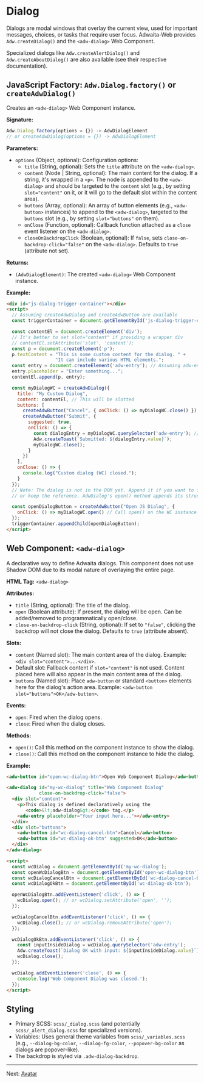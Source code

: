 # Dialog

Dialogs are modal windows that overlay the current view, used for important messages, choices, or tasks that require user focus. Adwaita-Web provides `Adw.createDialog()` and the `<adw-dialog>` Web Component.

Specialized dialogs like `Adw.createAlertDialog()` and `Adw.createAboutDialog()` are also available (see their respective documentation).

## JavaScript Factory: `Adw.Dialog.factory()` or `createAdwDialog()`

Creates an `<adw-dialog>` Web Component instance.

**Signature:**

```javascript
Adw.Dialog.factory(options = {}) -> AdwDialogElement
// or createAdwDialog(options = {}) -> AdwDialogElement
```

**Parameters:**

*   `options` (Object, optional): Configuration options:
    *   `title` (String, optional): Sets the `title` attribute on the `<adw-dialog>`.
    *   `content` (Node | String, optional): The main content for the dialog.
        If a string, it's wrapped in a `<p>`. The node is appended to the `<adw-dialog>` and should be targeted to the `content` slot (e.g., by setting `slot="content"` on it, or it will go to the default slot within the content area).
    *   `buttons` (Array<Node>, optional): An array of button elements (e.g., `<adw-button>` instances) to append to the `<adw-dialog>`, targeted to the `buttons` slot (e.g., by setting `slot="buttons"` on them).
    *   `onClose` (Function, optional): Callback function attached as a `close` event listener on the `<adw-dialog>`.
    *   `closeOnBackdropClick` (Boolean, optional): If `false`, sets `close-on-backdrop-click="false"` on the `<adw-dialog>`. Defaults to `true` (attribute not set).

**Returns:**

*   `(AdwDialogElement)`: The created `<adw-dialog>` Web Component instance.

**Example:**

```html
<div id="js-dialog-trigger-container"></div>
<script>
  // Assuming createAdwDialog and createAdwButton are available
  const triggerContainer = document.getElementById('js-dialog-trigger-container');

  const contentEl = document.createElement('div');
  // It's better to set slot="content" if providing a wrapper div
  // contentEl.setAttribute('slot', 'content');
  const p = document.createElement('p');
  p.textContent = "This is some custom content for the dialog. " +
                  "It can include various HTML elements.";
  const entry = document.createElement('adw-entry'); // Assuming adw-entry is a WC
  entry.placeholder = "Enter something...";
  contentEl.append(p, entry);

  const myDialogWC = createAdwDialog({
    title: "My Custom Dialog",
    content: contentEl, // This will be slotted
    buttons: [
      createAdwButton("Cancel", { onClick: () => myDialogWC.close() }),
      createAdwButton("Submit", {
        suggested: true,
        onClick: () => {
          const dialogEntry = myDialogWC.querySelector('adw-entry'); // Query within the dialog's light DOM
          Adw.createToast(`Submitted: ${dialogEntry.value}`);
          myDialogWC.close();
        }
      })
    ],
    onClose: () => {
      console.log("Custom dialog (WC) closed.");
    }
  });
  // Note: The dialog is not in the DOM yet. Append it if you want to find it by ID,
  // or keep the reference. AdwDialog's open() method appends its structure to body.

  const openDialogButton = createAdwButton("Open JS Dialog", {
    onClick: () => myDialogWC.open() // Call open() on the WC instance
  });
  triggerContainer.appendChild(openDialogButton);
</script>
```

## Web Component: `<adw-dialog>`

A declarative way to define Adwaita dialogs. This component does not use Shadow DOM due to its modal nature of overlaying the entire page.

**HTML Tag:** `<adw-dialog>`

**Attributes:**

*   `title` (String, optional): The title of the dialog.
*   `open` (Boolean attribute): If present, the dialog will be open. Can be added/removed to programmatically open/close.
*   `close-on-backdrop-click` (String, optional): If set to `"false"`, clicking the backdrop will not close the dialog. Defaults to `true` (attribute absent).

**Slots:**

*   `content` (Named slot): The main content area of the dialog. Example: `<div slot="content">...</div>`.
*   Default slot: Fallback content if `slot="content"` is not used. Content placed here will also appear in the main content area of the dialog.
*   `buttons` (Named slot): Place `adw-button` or standard `<button>` elements here for the dialog's action area. Example: `<adw-button slot="buttons">OK</adw-button>`.

**Events:**

*   `open`: Fired when the dialog opens.
*   `close`: Fired when the dialog closes.

**Methods:**

*   `open()`: Call this method on the component instance to show the dialog.
*   `close()`: Call this method on the component instance to hide the dialog.

**Example:**

```html
<adw-button id="open-wc-dialog-btn">Open Web Component Dialog</adw-button>

<adw-dialog id="my-wc-dialog" title="Web Component Dialog"
            close-on-backdrop-click="false">
  <div slot="content">
    <p>This dialog is defined declaratively using the
       <code>&lt;adw-dialog&gt;</code> tag.</p>
    <adw-entry placeholder="Your input here..."></adw-entry>
  </div>
  <div slot="buttons">
    <adw-button id="wc-dialog-cancel-btn">Cancel</adw-button>
    <adw-button id="wc-dialog-ok-btn" suggested>OK</adw-button>
  </div>
</adw-dialog>

<script>
  const wcDialog = document.getElementById('my-wc-dialog');
  const openWcDialogBtn = document.getElementById('open-wc-dialog-btn');
  const wcDialogCancelBtn = document.getElementById('wc-dialog-cancel-btn');
  const wcDialogOkBtn = document.getElementById('wc-dialog-ok-btn');

  openWcDialogBtn.addEventListener('click', () => {
    wcDialog.open(); // or wcDialog.setAttribute('open', '');
  });

  wcDialogCancelBtn.addEventListener('click', () => {
    wcDialog.close(); // or wcDialog.removeAttribute('open');
  });

  wcDialogOkBtn.addEventListener('click', () => {
    const inputInsideDialog = wcDialog.querySelector('adw-entry');
    Adw.createToast(`Dialog OK with input: ${inputInsideDialog.value}`);
    wcDialog.close();
  });

  wcDialog.addEventListener('close', () => {
    console.log('Web Component Dialog was closed.');
  });
</script>
```

## Styling

*   Primary SCSS: `scss/_dialog.scss` (and potentially `scss/_alert_dialog.scss` for specialized versions).
*   Variables: Uses general theme variables from `scss/_variables.scss` (e.g., `--dialog-bg-color`, `--dialog-fg-color`, `--popover-bg-color` as dialogs are popover-like).
*   The backdrop is styled via `.adw-dialog-backdrop`.

---
Next: [Avatar](./avatar.md)
